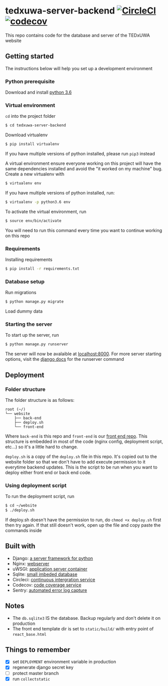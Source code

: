 # tedxuwa-server-backend [![CircleCI](https://circleci.com/gh/TEDxUWA/tedxuwa-server-backend.svg?style=svg)](https://circleci.com/gh/TEDxUWA/tedxuwa-server-backend)  [![codecov](https://codecov.io/gh/TEDxUWA/tedxuwa-server-backend/branch/master/graph/badge.svg)](https://codecov.io/gh/TEDxUWA/tedxuwa-server-backend)

This repo contains code for the database and server of the TEDxUWA website

## Getting started
The instructions below will help you set up a development environment

### Python prerequisite
Download and install [python 3.6](https://www.python.org/downloads/)

### Virtual environment
`cd` into the project folder
```bash
$ cd tedxuwa-server-backend
```
Download virtualenv
```bash
$ pip install virtualenv
```
If you have multiple versions of python installed, please run `pip3` instead

A virtual environment ensure everyone working on this project will have the same dependencies
installed and avoid the "it worked on my machine" bug. Create a new virtualenv with
```bash
$ virtualenv env
```
If you have multiple versions of python installed, run:
```bash
$ virtualenv -p python3.6 env
```
To activate the virtual environment, run
```bash
$ source env/bin/activate
```
You will need to run this command every time you want to continue working on this repo

### Requirements
Installing requirements
```bash
$ pip install -r requirements.txt
```

### Database setup
Run migrations
```bash
$ python manage.py migrate
```
Load dummy data


### Starting the server
To start up the server, run
```bash
$ python manage.py runserver
```
The server will now be avalaible at [localhost:8000](http://localhost:8000/).
For more server starting options, visit the [django docs](https://docs.djangoproject.com/en/2.0/ref/django-admin/#runserver) for the runserver command

## Deployment

### Folder structure

The folder structure is as follows:
```
root (~/)
└── website
    ├── back-end
    ├── deploy.sh
    └── front-end
```

Where `back-end` is this repo and `front-end` is our [front end repo](https://github.com/TEDxUWA/tedxuwa-react). This structure is embedded in most of
the code (nginx config, deployment script, etc...) so it's a little hard to change.

`deploy.sh` is a copy of the `deploy.sh` file in this repo. It's copied out to the 
website folder so that we don't have to add execute permission to it everytime backend updates.
This is the script to be run when you want to deploy either front end or back end code.

### Using deployment script

To run the deployment script, run
```bash
$ cd ~/website
$ ./deploy.sh
```
If deploy.sh doesn't have the permission to run, do `chmod +x deploy.sh` first then try again. If that still
doesn't work, open up the file and copy paste the commands inside

## Built with
- Django: [a server framework for python](https://www.djangoproject.com/)
- Nginx: [webserver](https://www.nginx.com/)
- uWSGI: [application server container](https://uwsgi-docs.readthedocs.io/en/latest/)
- Sqlite: [small imbeded database](https://www.sqlite.org/index.html)
- Circleci: [continuous intergration service](https://circleci.com/gh/TEDxUWA/tedxuwa-server-backend)
- Codecov: [code coverage service](https://codecov.io/gh/TEDxUWA/tedxuwa-server-backend)
- Sentry: [automated error log capture](https://sentry.io/tedxuwa/tedxuwa/)

## Notes
- The `db.sqlite3` IS the database. Backup regularly and don't delete it on production
- The front end template dir is set to `static/build/` with entry point of `react_base.html`

## Things to remember
- [x] set `DEPLOYMENT` environment variable in production
- [x] regenerate django secret key
- [ ] protect master branch
- [x] run `collectstatic`
